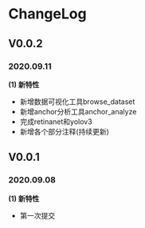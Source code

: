 # ChangeLog


## V0.0.2
### 2020.09.11
**(1) 新特性**
- 新增数据可视化工具browse_dataset
- 新增anchor分析工具anchor_analyze
- 完成retinanet和yolov3
- 新增各个部分注释(持续更新)


## V0.0.1
### 2020.09.08

**(1) 新特性**
- 第一次提交



